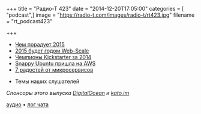 +++
title = "Радио-Т 423"
date = "2014-12-20T17:05:00"
categories = [ "podcast",]
image = "https://radio-t.com/images/radio-t/rt423.jpg"
filename = "rt_podcast423"

+++

* [Чем порадует 2015](http://prsm.tc/lgu6yx)
* [2015 будет годом Web-Scale](http://prsm.tc/2emAla)
* [Чемпионы Kickstarter за 2014](http://prsm.tc/Pp5rKf)
* [Snappy Ubuntu пришла на AWS](http://techcrunch.com/2014/12/19/canonicals-snappy-ubuntu-lands-on-aws/)
* [7 радостей от микросервисов](http://eugenedvorkin.com/seven-micro-services-architecture-advantages/)
- Темы наших слушателей

_Спонсоры этого выпуска [DigitalOcean](https://www.digitalocean.com) и [kato.im](https://kato.im)_

[аудио](http://cdn.radio-t.com/rt_podcast423.mp3) • [лог чата](http://chat.radio-t.com/logs/radio-t-423.html)
<audio src="http://cdn.radio-t.com/rt_podcast423.mp3" preload="none"></audio>
